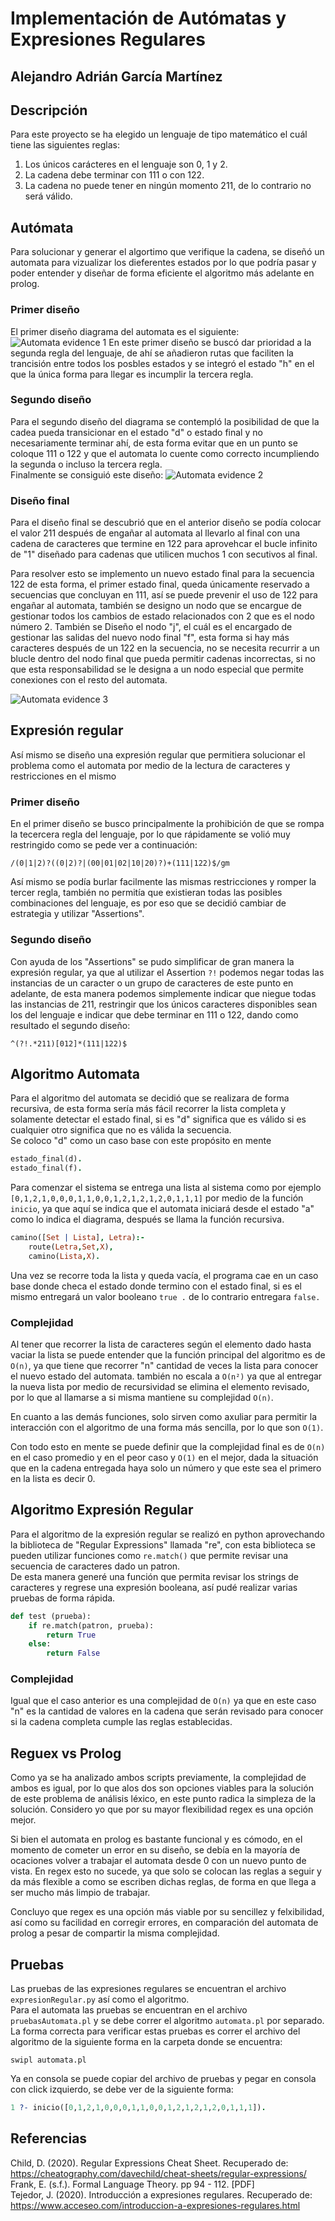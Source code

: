 # Implementación de Autómatas y Expresiones Regulares

## Alejandro Adrián García Martínez

## Descripción
Para este proyecto se ha elegido un lenguaje de tipo matemático el cuál tiene las siguientes reglas:  
1. Los únicos carácteres en el lenguaje son 0, 1 y 2.
2. La cadena debe terminar con 111 o con 122.
3. La cadena no puede tener en ningún momento 211, de lo contrario no será válido.  

## Autómata
Para solucionar y generar el algortimo que verifique la cadena, se diseñó un automata para vizualizar los dieferentes estados por lo que podría pasar y poder entender y diseñar de forma eficiente el algoritmo más adelante en prolog.
### Primer diseño
El primer diseño diagrama del automata es el siguiente:  
![Automata evidence 1](automata1.jpeg)
En este primer diseño se buscó dar prioridad a la segunda regla del lenguaje, de ahí se añadieron rutas que faciliten la trancisión entre todos los posbles estados y se integró el estado "h" en el que la única forma para llegar es incumplir la tercera regla.

### Segundo diseño
Para el segundo diseño del diagrama se contempló la posibilidad de que la cadea pueda transicionar en el estado "d" o estado final y no necesariamente terminar ahí, de esta forma evitar que en un punto se coloque 111 o 122 y que el automata lo cuente como correcto incumpliendo la segunda o incluso la tercera regla.  
Finalmente se consiguió este diseño:
![Automata evidence 2](automata2.jpeg)

### Diseño final
Para el diseño final se descubrió que en el anterior diseño se podía colocar el valor 211 después de engañar al automata al llevarlo al final con una cadena de caracteres que termine en 122 para aprovehcar el bucle infinito de "1" diseñado para cadenas que utilicen muchos 1 con secutivos al final.

Para resolver esto se implemento un nuevo estado final para la secuencia 122 de esta forma, el primer estado final, queda únicamente reservado a secuencias que concluyan en 111, así se puede prevenir el uso de 122 para engañar al automata, también se designo un nodo que se encargue de gestionar todos los cambios de estado relacionados con 2 que es el nodo número 2. También se Diseño el nodo "j", el cuál es el encargado de gestionar las salidas del nuevo nodo final "f", esta forma si hay más caracteres después de un 122 en la secuencia, no se necesita recurrir a un blucle dentro del nodo final que pueda permitir cadenas incorrectas, si no que esta responsabilidad se le designa a un nodo especial que permite conexiones con el resto del automata.

![Automata evidence 3](automata3.png)

## Expresión regular
Así mismo se diseño una expresión regular que permitiera solucionar el problema como el automata por medio de la lectura de caracteres y restricciones en el mismo

### Primer diseño
En el primer diseño se busco principalmente la prohibición de que se rompa la tecercera regla del lenguaje, por lo que rápidamente se volió muy restringido como se pede ver a continuación:
```
/(0|1|2)?((0|2)?|(00|01|02|10|20)?)+(111|122)$/gm
```
Así mismo se podía burlar facilmente las mismas restricciones y romper la tercer regla, también no permitía que existieran todas las posibles combinaciones del lenguaje, es por eso que se decidió cambiar de estrategia y utilizar "Assertions".

### Segundo diseño
Con ayuda de los "Assertions" se pudo simplificar de gran manera la expresión regular, ya que al utilizar el Assertion ``` ?! ``` podemos negar todas las instancias de un caracter o un grupo de caracteres de este punto en adelante, de esta manera podemos simplemente indicar que niegue todas las instancias de 211, restringir que los únicos caracteres disponibles sean los del lenguaje e indicar que debe terminar en 111 o 122, dando como resultado el segundo diseño:
```
^(?!.*211)[012]*(111|122)$
```

## Algoritmo Automata
Para el algoritmo del automata se decidió que se realizara de forma recursiva, de esta forma sería más fácil recorrer la lista completa y solamente detectar el estado final, si es "d" significa que es válido si es cualquier otro significa que no es válida la secuencia.  
Se coloco "d" como un caso base con este propósito en mente
``` Prolog
estado_final(d).
estado_final(f).
```
Para comenzar el sistema se entrega una lista al sistema como por ejemplo ```[0,1,2,1,0,0,0,1,1,0,0,1,2,1,2,1,2,0,1,1,1]``` por medio de la función ```inicio```, ya que aquí se indica que el automata iniciará desde el estado "a" como lo indica el diagrama, después se llama la función recursiva.
``` Prolog
camino([Set | Lista], Letra):-
    route(Letra,Set,X),
    camino(Lista,X).
```
Una vez se recorre toda la lista y queda vacía, el programa cae en un caso base donde checa el estado donde termino con el estado final, si es el mismo entregará un valor booleano ```true .``` de lo contrario entregara ```false.```

### Complejidad
Al tener que recorrer la lista de caracteres según el elemento dado hasta vaciar la lista se puede entender que la función principal del algoritmo es de ```O(n)```, ya que tiene que recorrer "n" cantidad de veces la lista para conocer el nuevo estado del automata. también no escala a ```O(n²)``` ya que al entregar la nueva lista por medio de recursividad se elimina el elemento revisado, por lo que al llamarse a si misma mantiene su complejidad ```O(n)```.

En cuanto a las demás funciones, solo sirven como axuliar para permitir la interacción con el algoritmo de una forma más sencilla, por lo que son ```O(1)```.

Con todo esto en mente se puede definir que la complejidad final es de ```O(n)``` en el caso promedio y en el peor caso y ```O(1)``` en el mejor, dada la situación que en la cadena entregada haya solo un número y que este sea el primero en la lista es decir 0.

## Algoritmo Expresión Regular
Para el algoritmo de la expresión regular se realizó en python aprovechando la biblioteca de "Regular Expressions" llamada "re", con esta biblioteca se pueden utilizar funciones como ```re.match()``` que permite revisar una secuencia de caracteres dado un patron.  
De esta manera generé una función que permita revisar los strings de caracteres y regrese una expresión booleana, así pudé realizar varias pruebas de forma rápida.
``` Python
def test (prueba):
    if re.match(patron, prueba):
        return True
    else:
        return False
```
### Complejidad
Igual que el caso anterior es una complejidad de ```O(n)``` ya que en este caso "n" es la cantidad de valores en la cadena que serán revisado para conocer si la cadena completa cumple las reglas establecidas.

## Reguex vs Prolog
Como ya se ha analizado ambos scripts previamente, la complejidad de ambos es igual, por lo que alos dos son opciones viables para la solución de este problema de análisis léxico, en este punto radica la simpleza de la solución. Considero yo que por su mayor flexibilidad regex es una opción mejor.

Si bien el automata en prolog es bastante funcional y es cómodo, en el momento de cometer un error en su diseño, se debía en la mayoría de ocaciones volver a trabajar el automata desde 0 con un nuevo punto de vista. En regex esto no sucede, ya que solo se colocan las reglas a seguir y da más flexible a como se escriben dichas reglas, de forma en que llega a ser mucho más limpio de trabajar.

Concluyo que regex es una opción más viable por su sencillez y felxibilidad, así como su facilidad en corregir errores, en comparación del automata de prolog a pesar de compartir la misma complejidad.

## Pruebas
Las pruebas de las expresiones regulares se encuentran el archivo ```expresionRegular.py``` así como el algoritmo.  
Para el automata las pruebas se encuentran en el archivo ```pruebasAutomata.pl``` y se debe correr el algoritmo ```automata.pl``` por separado.   
La forma correcta para verificar estas pruebas es correr el archivo del algoritmo de la siguiente forma en la carpeta donde se encuentra:
```
swipl automata.pl
```
Ya en consola se puede copiar del archivo de pruebas y pegar en consola con click izquierdo, se debe ver de la siguiente forma:
```Prolog
1 ?- inicio([0,1,2,1,0,0,0,1,1,0,0,1,2,1,2,1,2,0,1,1,1]).
```

## Referencias
Child, D. (2020). Regular Expressions Cheat Sheet. Recuperado de: https://cheatography.com/davechild/cheat-sheets/regular-expressions/  
Frank, E. (s.f.). Formal Language Theory. pp 94 - 112. [PDF]  
Tejedor, J. (2020). Introducción a expresiones regulares. Recuperado de: https://www.acceseo.com/introduccion-a-expresiones-regulares.html

